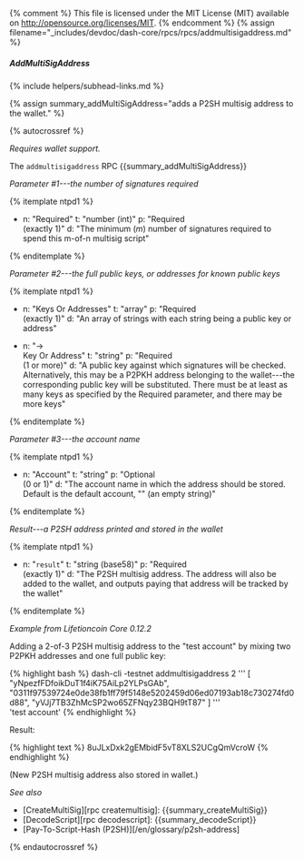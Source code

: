 {% comment %}
This file is licensed under the MIT License (MIT) available on
http://opensource.org/licenses/MIT.
{% endcomment %}
{% assign filename="_includes/devdoc/dash-core/rpcs/rpcs/addmultisigaddress.md" %}

##### AddMultiSigAddress
{% include helpers/subhead-links.md %}

{% assign summary_addMultiSigAddress="adds a P2SH multisig address to the wallet." %}

<!-- __ -->

{% autocrossref %}

*Requires wallet support.*

The `addmultisigaddress` RPC {{summary_addMultiSigAddress}}

*Parameter #1---the number of signatures required*

{% itemplate ntpd1 %}
- n: "Required"
  t: "number (int)"
  p: "Required<br>(exactly 1)"
  d: "The minimum (*m*) number of signatures required to spend this m-of-n multisig script"

{% enditemplate %}

*Parameter #2---the full public keys, or addresses for known public keys*

{% itemplate ntpd1 %}
- n: "Keys Or Addresses"
  t: "array"
  p: "Required<br>(exactly 1)"
  d: "An array of strings with each string being a public key or address"

- n: "→<br>Key Or Address"
  t: "string"
  p: "Required<br>(1 or more)"
  d: "A public key against which signatures will be checked.  Alternatively, this may be a P2PKH address belonging to the wallet---the corresponding public key will be substituted.  There must be at least as many keys as specified by the Required parameter, and there may be more keys"

{% enditemplate %}

*Parameter #3---the account name*

{% itemplate ntpd1 %}
- n: "Account"
  t: "string"
  p: "Optional<br>(0 or 1)"
  d: "The account name in which the address should be stored.  Default is the default account, \"\" (an empty string)"

{% enditemplate %}

*Result---a P2SH address printed and stored in the wallet*

{% itemplate ntpd1 %}
- n: "`result`"
  t: "string (base58)"
  p: "Required<br>(exactly 1)"
  d: "The P2SH multisig address.  The address will also be added to the wallet, and outputs paying that address will be tracked by the wallet"

{% enditemplate %}

*Example from Lifetioncoin Core 0.12.2*

Adding a 2-of-3 P2SH multisig address to the "test account" by mixing
two P2PKH addresses and one full public key:

{% highlight bash %}
dash-cli -testnet addmultisigaddress 2 '''
  [
    "yNpezfFDfoikDuT1f4iK75AiLp2YLPsGAb",
    "0311f97539724e0de38fb1ff79f5148e5202459d06ed07193ab18c730274fd0d88",
    "yVJj7TB3ZhMcSP2wo65ZFNqy23BQH9tT87"
  ]
''' \
 'test account'
{% endhighlight %}

Result:

{% highlight text %}
8uJLxDxk2gEMbidF5vT8XLS2UCgQmVcroW
{% endhighlight %}

(New P2SH multisig address also stored in wallet.)

*See also*

* [CreateMultiSig][rpc createmultisig]: {{summary_createMultiSig}}
* [DecodeScript][rpc decodescript]: {{summary_decodeScript}}
* [Pay-To-Script-Hash (P2SH)][/en/glossary/p2sh-address]

{% endautocrossref %}
